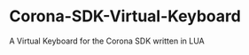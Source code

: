 Corona-SDK-Virtual-Keyboard
===========================

A Virtual Keyboard for the Corona SDK written in LUA

